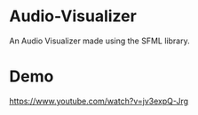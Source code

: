 # Audio-Visualizer
An Audio Visualizer made using the SFML library.
# Demo
https://www.youtube.com/watch?v=jv3expQ-Jrg
